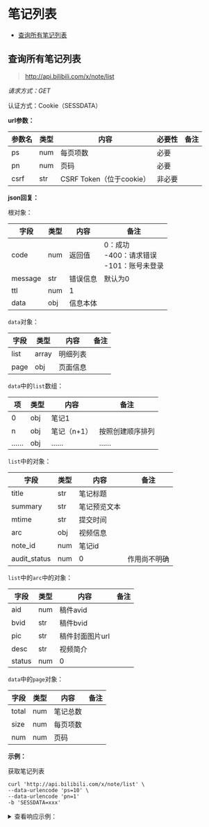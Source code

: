 # 笔记列表

- [查询所有笔记列表](#查询笔记列表)

## 查询所有笔记列表

> http://api.bilibili.com/x/note/list

*请求方式：GET*

认证方式：Cookie（SESSDATA）

**url参数：**

| 参数名  | 类型 | 内容         | 必要性      | 备注                                                    |
| ------- | ---- | ------------ | ----------- | ------------------------------------------------------- |
| ps      | num  | 每页项数     | 必要        |                                                 |
| pn      | num  | 页码         | 必要        |                                                  |
| csrf    | str  | CSRF Token（位于cookie） | 非必要   |                                                |

**json回复：**

根对象：

| 字段    | 类型 | 内容     | 备注                                                |
| ------- | ---- | -------- | --------------------------------------------------- |
| code    | num  | 返回值   | 0：成功<br />-400：请求错误<br />-101：账号未登录   |
| message | str  | 错误信息 | 默认为0                                             |
| ttl     | num  | 1        |                                                     |
| data    | obj  | 信息本体 |                                                     |

`data`对象：

| 字段       | 类型  | 内容     | 备注         |
| ---------- | ----- | -------- | ------------ |
| list       | array | 明细列表 |              |
| page       | obj   | 页面信息 |              |

`data`中的`list`数组：

| 项   | 类型 | 内容        | 备注             |
| ---- | ---- | ----------- | ---------------- |
| 0    | obj  | 笔记1       |                  |
| n    | obj  | 笔记（n+1） | 按照创建顺序排列 |
| ……   | obj  | ……          | ……               |

`list`中的对象：

| 字段            | 类型 | 内容         | 备注                   |
| --------------- | ---- | ------------ | ---------------------- |
| title           | str  | 笔记标题     |                        |
| summary         | str  | 笔记预览文本 |                        |
| mtime           | str  | 提交时间     |                        |
| arc             | obj  | 视频信息     |                        |
| note_id         | num  | 笔记id       |                        |
| audit_status    | num  | 0            | 作用尚不明确           |

`list`中的`arc`中的对象：

| 字段   | 类型 | 内容         | 备注                   |
| ------ | ---- | ------------ | ---------------------- |
| aid    | num  | 稿件avid     |                        |
| bvid   | str  | 稿件bvid     |                        |
| pic    | str  | 稿件封面图片url |                     |
| desc   | str  | 视频简介     |                        |
| status | num  | 0            |                        |

`data`中的`page`对象：

| 字段   | 类型 | 内容         | 备注                 |
| ------ | ---- | ------------ | -------------------- |
| total  | num  | 笔记总数     |                      |
| size   | num  | 每页项数     |                      |
| num    | num  | 页码         |                      |

**示例：**

获取笔记列表

```shell
curl 'http://api.bilibili.com/x/note/list' \
--data-urlencode 'ps=10' \
--data-urlencode 'pn=1'
-b 'SESSDATA=xxx'
```

<details>
<summary>查看响应示例：</summary>

```json
{
    "code":0,
    "message":"0",
    "ttl":1,
    "data":{
        "list":[
            {
                "title":"周刊哔哩哔哩排行榜#543",
                "summary":"test",
                "mtime":"2020-11-23 17:45",
                "arc":{
                    "aid":970322090,
                    "bvid":"BV1op4y167Uo",
                    "pic":"http://i1.hdslb.com/bfs/archive/cc67f9c9b70d6eb97f00e726517c8c3da540ee05.jpg",
                    "desc":"20年11月第3周 | 【PICK UP】栏目欢迎继续推荐，私信@周刊娘 ，附上推荐投稿的av/bv号与理由。请勿刷屏、引战",
                    "status":0
                },
                "note_id":3809605586518023,
                "audit_status":0
            },
            {
                "title":"【MV】保加利亚妖王AZIS视频合辑",
                "summary":"test2",
                "mtime":"2020-11-20 16:44",
                "arc":{
                    "aid":170001,
                    "bvid":"BV17x411w7KC",
                    "pic":"http://i2.hdslb.com/bfs/archive/1ada8c32a9d168e4b2ee3e010f24789ba3353785.jpg",
                    "desc":"sina 保加利亚超级天王 Azis1999年出道。他的音乐融合保加利亚名族曲风chalga和pop、rap等元素，不过他惊艳的易装秀与浮夸的角色诠释才是他最为出名的地方 Azis与众多保加利亚天王天后级歌手都有过合作.06年，他作为Mariana Popova的伴唱，在欧洲半决赛上演唱了他们的参赛曲Let Me Cry 06年他被Velikite Balgari评为保加利亚有史以来最伟大的名人之一",
                    "status":0
                },
                "note_id":3988570796195843,
                "audit_status":0
            }
        ],
        "page":{
            "total":2,
            "size":10,
            "num":1
        }
    }
}
```

</details>
